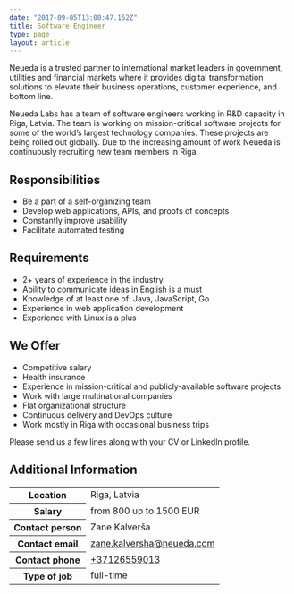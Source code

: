 ```yaml
---
date: "2017-09-05T13:00:47.152Z"
title: Software Engineer
type: page
layout: article
---
```


Neueda is a trusted partner to international market leaders in government, utilities and financial markets where it provides digital transformation solutions to elevate their business operations, customer experience, and bottom line.

Neueda Labs has a team of software engineers working in R&D capacity in Riga, Latvia. The team is working on mission-critical software projects for some of the world’s largest technology companies. These projects are being rolled out globally. Due to the increasing amount of work Neueda is continuously recruiting new team members in Riga.

## Responsibilities

- Be a part of a self-organizing team
- Develop web applications, APIs, and proofs of concepts
- Constantly improve usability
- Facilitate automated testing

## Requirements

- 2+ years of experience in the industry
- Ability to communicate ideas in English is a must
- Knowledge of at least one of: Java, JavaScript, Go
- Experience in web application development
- Experience with Linux is a plus

## We Offer

- Competitive salary
- Health insurance
- Experience in mission-critical and publicly-available software projects
- Work with large multinational companies
- Flat organizational structure
- Continuous delivery and DevOps culture
- Work mostly in Riga with occasional business trips

Please send us a few lines along with your CV or LinkedIn profile.

## Additional Information

<table class="table table-bordered">
<tr><th>Location</th><td>Riga, Latvia</td></tr>
<tr><th>Salary</th><td>from 800 up to 1500 EUR</td></tr>
<tr><th>Contact person</th><td>Zane Kalverša</td></tr>
<tr><th>Contact email</th><td><a href="mailto:zane.kalversha@neueda.com">zane.kalversha@neueda.com</a></td></tr>
<tr><th>Contact phone</th><td><a href="tel:+37126559013">+37126559013</a></a></td></tr>
<tr><th>Type of job</th><td>full-time</td></tr>
</table>
